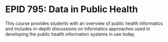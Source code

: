 # EPID 795: Data in Public Health

This course provides students with an overview of public health informatics and includes in-depth discussions on informatics approaches used in developing the public health information systems in use today.
